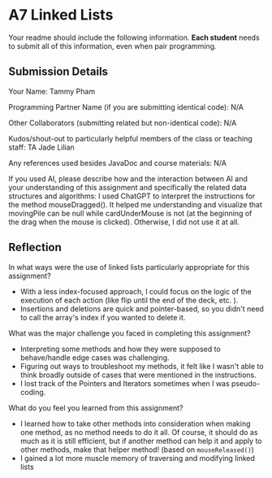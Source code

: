 # A7 Linked Lists

Your readme should include the following information. **Each student** needs to submit all of this information, even when pair programming. 

## Submission Details

Your Name: Tammy Pham


Programming Partner Name (if you are submitting identical code): N/A


Other Collaborators (submitting related but non-identical code): N/A


Kudos/shout-out to particularly helpful members of the class or teaching staff: TA Jade Lilian


Any references used besides JavaDoc and course materials: N/A


If you used AI, please describe how and the interaction between AI and your understanding of this assignment and specifically the related data structures and algorithms: I used ChatGPT to interpret the instructions for the method mouseDragged(). It helped me understanding and visualize that movingPile can be null while cardUnderMouse is not (at the beginning of the drag when the mouse is clicked). Otherwise, I did not use it at all. 

## Reflection

In what ways were the use of linked lists particularly appropriate for this assignment? 
- With a less index-focused approach, I could focus on the logic of the execution of each action (like flip until the end of the deck, etc. ). 
- Insertions and deletions are quick and pointer-based, so you didn't need to call the array's index if you wanted to delete it.


What was the major challenge you faced in completing this assignment?
- Interpreting some methods and how they were supposed to behave/handle edge cases was challenging.
- Figuring out ways to troubleshoot my methods, it felt like I wasn't able to think broadly outside of cases that were mentioned in the instructions.
- I lost track of the Pointers and Iterators sometimes when I was pseudo-coding.


What do you feel you learned from this assignment?
- I learned how to take other methods into consideration when making one method, as no method needs to do it all. Of course, it should do as much as it is still efficient, but if another method can help it and apply to other methods, make that helper method! (based on  `mouseReleased()`)
- I gained a lot more muscle memory of traversing and modifying linked lists

